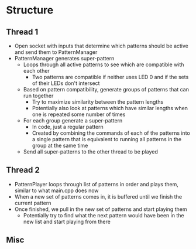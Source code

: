 Structure
=========

## Thread 1
* Open socket with inputs that determine which patterns should be active and send them to PatternManager
* PatternManager generates super-pattern
    * Loops through all active patterns to see which are compatible with each other
        * Two patterns are compatible if neither uses LED 0 and if the sets of their LEDs don't intersect
    * Based on pattern compatibility, generate groups of patterns that can run together
        * Try to maximize similarity between the pattern lengths
        * Potentially also look at patterns which have similar lengths when one is repeated some number of times
    * For each group generate a super-pattern
        * In code, just a regular pattern
        * Created by combining the commands of each of the patterns into a single pattern that is equivalent to running
          all patterns in the group at the same time
    * Send all super-patterns to the other thread to be played

## Thread 2
* PatternPlayer loops through list of patterns in order and plays them, similar to what main.cpp does now
* When a new set of patterns comes in, it is buffered until we finish the current pattern
* Once finished, we pull in the new set of patterns and start playing them
    * Potentially try to find what the next pattern would have been in the new list and start playing from there

## Misc
